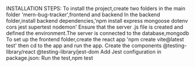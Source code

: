 INSTALLATION STEPS:
To install the project,create two folders in the main folder 'mern-bug-tracker',frontend and backend
In the backend folder,install  backend  dependencies,'npm install express mongoose 
dotenv cors jest supertest nodemon'
Ensure that the server .js file is created and defined the environment.The server is connected to the database,mongodb
To set up the frontend folder,create the react app 'npm create vite@latest test' then cd to the app and run the app.
Create the components @testing-library/react @testing-library/jest-dom
Add Jest configuration in package.json:
Run the test,npm test
